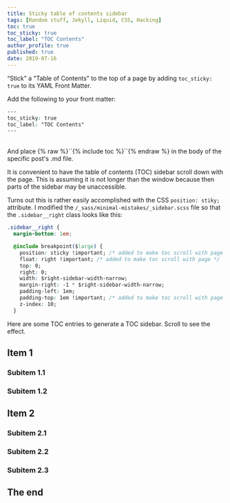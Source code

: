 ```yaml
---
title: Sticky table of contents sidebar
tags: [Random stuff, Jekyll, Liquid, CSS, Hacking]
toc: true
toc_sticky: true
toc_label: "TOC Contents"
author_profile: true
published: true
date: 2019-07-16
---
```


<!-- 
{% include toc %}
-->

“Stick” a "Table of Contents" to the top of a page by adding ``toc_sticky: true`` to its YAML Front Matter.

Add the following to your front matter: 
```css
---
toc_sticky: true
toc_label: "TOC Contents"
---
```

<br>
And place {% raw  %}``{% include toc %}``{% endraw %} in the body of the specific post's .md file.



It is convenient to have the table of contents (TOC) sidebar scroll down with the page. This is assuming it is not longer than the window because then parts of the sidebar may be unaccessible.

Turns out this is rather easily accomplished with the CSS ``position: stiky;`` attribute. I modified the ``/_sass/minimal-mistakes/_sidebar.scss`` file so that the ``.sidebar__right`` class looks like this:


```css
.sidebar__right {
  margin-bottom: 1em;

  @include breakpoint($large) {
    position: sticky !important; /* added to make toc scroll with page */
    float: right !important; /* added to make toc scroll with page */
    top: 0;
    right: 0;
    width: $right-sidebar-width-narrow;
    margin-right: -1 * $right-sidebar-width-narrow;
    padding-left: 1em;
    padding-top: 1em !important; /* added to make toc scroll with page */
    z-index: 10;
  }
```

Here are some TOC entries to generate a TOC sidebar. Scroll to see the effect.

## Item 1

### Subitem 1.1

### Subitem 1.2

## Item 2

### Subitem 2.1

### Subitem 2.2

### Subitem 2.3

## The end

